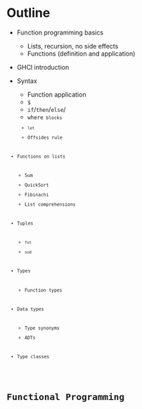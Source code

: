 # Outline

* Function programming basics
    * Lists, recursion, no side effects
    * Functions (definition and application)
* GHCI introduction


* Syntax
    * Function application
    * <code>$</code>
    * <code>if</code>/<code>then</code>/<code>else</code>/
    * <code>where<code> blocks
    * <code>let</code>
    * Offsides rule


* Functions on lists
    * Sum
    * QuickSort
    * Fibinachi
    * List comprehensions
* Tuples
    * <code>fst</code>
    * <code>snd</code>


* Types
    * Function types
* Data types
    * Type synonyms
    * ADTs
* Type classes



# Functional Programming


